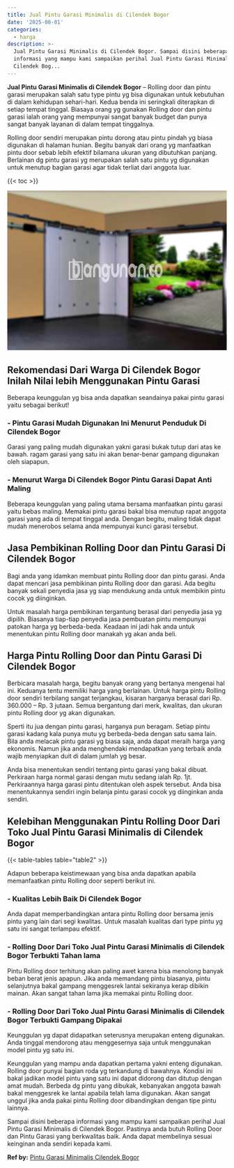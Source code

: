```yaml
---
title: Jual Pintu Garasi Minimalis di Cilendek Bogor
date: '2025-08-01'
categories:
  - harga
description: >-
  Jual Pintu Garasi Minimalis di Cilendek Bogor. Sampai disini beberapa
  informasi yang mampu kami sampaikan perihal Jual Pintu Garasi Minimalis di
  Cilendek Bog...
---
```


**Jual Pintu Garasi Minimalis di Cilendek Bogor** – Rolling door dan pintu garasi merupakan salah satu type pintu yg bisa digunakan untuk kebutuhan di dalam kehidupan sehari-hari. Kedua benda ini seringkali diterapkan di setiap tempat tinggal. Biasaya orang yg gunakan Rolling door dan pintu garasi ialah orang yang mempunyai sangat banyak budget dan punya sangat banyak layanan di dalam tempat tinggalnya.

Rolling door sendiri merupakan pintu dorong atau pintu pindah yg biasa digunakan di halaman hunian. Begitu banyak dari orang yg manfaatkan pintu door sebab lebih efektif bilamana ukuran yang dibutuhkan panjang. Berlainan dg pintu garasi yg merupakan salah satu pintu yg digunakan untuk menutup bagian garasi agar tidak terliat dari anggota luar.

{{< toc >}}

![Jual Pintu Garasi Minimalis di Cilendek Bogor](/images/pintu-garasi-37.png)

## Rekomendasi Dari Warga Di Cilendek Bogor Inilah Nilai lebih Menggunakan Pintu Garasi

Beberapa keunggulan yg bisa anda dapatkan seandainya pakai pintu garasi yaitu sebagai berikut!

### \- Pintu Garasi Mudah Digunakan Ini Menurut Penduduk Di Cilendek Bogor

Garasi yang paling mudah digunakan yakni garasi bukak tutup dari atas ke bawah. ragam garasi yang satu ini akan benar-benar gampang digunakan oleh siapapun.

### \- Menurut Warga Di Cilendek Bogor Pintu Garasi Dapat Anti Maling

Beberapa keunggulan yang paling utama bersama manfaatkan pintu garasi yaitu bebas maling. Memakai pintu garasi bakal bisa menutup rapat anggota garasi yang ada di tempat tinggal anda. Dengan begitu, maling tidak dapat mudah menerobos selama anda mempunyai kunci garasi tersebut.

## Jasa Pembikinan Rolling Door dan Pintu Garasi Di Cilendek Bogor

Bagi anda yang idamkan membuat pintu Rolling door dan pintu garasi. Anda dapat mencari jasa pembikinan pintu Rolling door dan garasi. Ada begitu banyak sekali penyedia jasa yg siap mendukung anda untuk membikin pintu cocok yg diinginkan.

Untuk masalah harga pembikinan tergantung berasal dari penyedia jasa yg dipilih. Biasanya tiap-tiap penyedia jasa pembuatan pintu mempunyai patokan harga yg berbeda-beda. Keadaan ini jadi hak anda untuk menentukan pintu Rolling door manakah yg akan anda beli.

## Harga Pintu Rolling Door dan Pintu Garasi Di Cilendek Bogor

Berbicara masalah harga, begitu banyak orang yang bertanya mengenai hal ini. Keduanya tentu memiliki harga yang berlainan. Untuk harga pintu Rolling door sendiri terbilang sangat terjangkau, kisaran harganya berasal dari Rp. 360.000 – Rp. 3 jutaan. Semua bergantung dari merk, kwalitas, dan ukuran pintu Rolling door yg akan digunakan.

Sperti itu jua dengan pintu garasi, harganya pun beragam. Setiap pintu garasi kadang kala punya mutu yg berbeda-beda dengan satu sama lain. Bila anda melacak pintu garasi yg biasa saja, anda dapat meraih harga yang ekonomis. Namun jika anda menghendaki mendapatkan yang terbaik anda wajib menyiapkan duit di dalam jumlah yg besar.

Anda bisa menentukan sendiri tentang pintu garasi yang bakal dibuat. Perkiraan harga normal garasi dengan mutu sedang ialah Rp. 1jt. Perkiraannya harga garasi pintu ditentukan oleh aspek tersebut. Anda bisa menentukannya sendiri ingin belanja pintu garasi cocok yg diinginkan anda sendiri.

## Kelebihan Menggunakan Pintu Rolling Door Dari Toko Jual Pintu Garasi Minimalis di Cilendek Bogor

{{< table-tables table="table2" >}}

Adapun beberapa keistimewaan yang bisa anda dapatkan apabila memanfaatkan pintu Rolling door seperti berikut ini.

### \- Kualitas Lebih Baik Di Cilendek Bogor

Anda dapat memperbandingkan antara pintu Rolling door bersama jenis pintu yang lain dari segi kwalitas. Untuk masalah kualitas dari type pintu yg satu ini sangat terlampau efektif.

### \- Rolling Door Dari Toko Jual Pintu Garasi Minimalis di Cilendek Bogor Terbukti Tahan lama

Pintu Rolling door terhitung akan paling awet karena bisa menolong banyak beban berat jenis apapun. Jika anda memandang pintu biasanya, pintu selanjutnya bakal gampang menggesrek lantai sekiranya kerap dibikin mainan. Akan sangat tahan lama jika memakai pintu Rolling door.

### \- Rolling Door Dari Toko Jual Pintu Garasi Minimalis di Cilendek Bogor Terbukti Gampang Dipakai

Keunggulan yg dapat didapatkan seterusnya merupakan enteng digunakan. Anda tinggal mendorong atau menggesernya saja untuk menggunakan model pintu yg satu ini.

Keunggulan yang mampu anda dapatkan pertama yakni enteng digunakan. Rolling door punyai bagian roda yg terkandung di bawahnya. Kondisi ini bakal jadikan model pintu yang satu ini dapat didorong dan ditutup dengan amat mudah. Berbeda dg pintu yang dibukak, kebanyakan anggota bawah bakal menggesrek ke lantai apabila telah lama digunakan. Akan sangat unggul jika anda pakai pintu Rolling door dibandingkan dengan tipe pintu lainnya.

Sampai disini beberapa informasi yang mampu kami sampaikan perihal Jual Pintu Garasi Minimalis di Cilendek Bogor. Pastinya anda butuh Rolling Door dan Pintu Garasi yang berkwalitas baik. Anda dapat membelinya sesuai keinginan anda sendiri kepada kami.

**Ref by:** [Pintu Garasi Minimalis Cilendek Bogor](https://id.wikipedia.org/wiki/Pintu)
